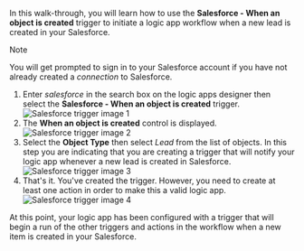 In this walk-through, you will learn how to use the **Salesforce - When an object is created** trigger to initiate a logic app workflow when a new lead is created in your Salesforce.

> [!NOTE]
> You will get prompted to sign in to your Salesforce account if you have not already created a *connection* to Salesforce.  
> 
> 

1. Enter *salesforce* in the search box on the logic apps designer then select the **Salesforce - When an object is created**  trigger.  
   ![Salesforce trigger image 1](./media/connectors-create-api-salesforce/trigger-1.png)   
2. The **When an object is created** control is displayed.  
   ![Salesforce trigger image 2](./media/connectors-create-api-salesforce/trigger-2.png)   
3. Select the **Object Type** then select *Lead* from the list of objects. In this step you are indicating that you are creating a trigger that will notify your logic app whenever a new lead is created in Salesforce.   
   ![Salesforce trigger image 3](./media/connectors-create-api-salesforce/trigger-3.png)   
4. That's it. You've created the trigger. However, you need to create at least one action in order to make this a valid logic app.    
   ![Salesforce trigger image 4](./media/connectors-create-api-salesforce/trigger-4.png)   

At this point, your logic app has been configured with a trigger that will begin a run of the other triggers and actions in the workflow when a new item is created in your Salesforce.  

